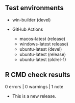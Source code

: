 ## Test environments

* win-builder (devel)

* GitHub Actions
  * macos-latest (release)
  * windows-latest release)
  * ubuntu-latest (devel)
  * ubuntu-latest (release)
  * ubuntu-latest (oldrel-1)

## R CMD check results

0 errors | 0 warnings | 1 note

* This is a new release.
